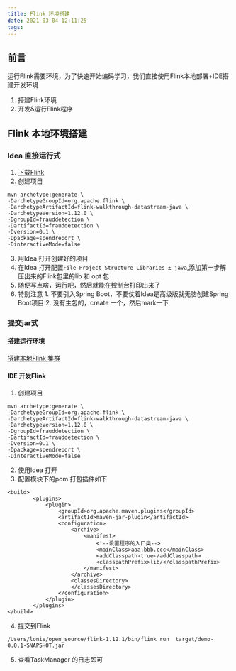 ```yaml
---
title: Flink 环境搭建
date: 2021-03-04 12:11:25
tags:
---
```


## 前言
运行Flink需要环境，为了快速开始编码学习，我们直接使用Flink本地部署+IDE搭建开发环境
1. 搭建Flink环境
2. 开发&运行Flink程序

## Flink 本地环境搭建
### Idea 直接运行式
1. [下载Flink](https://ci.apache.org/projects/flink/flink-docs-release-1.12/zh/try-flink/local_installation.html)
2. 创建项目
```
mvn archetype:generate \
-DarchetypeGroupId=org.apache.flink \
-DarchetypeArtifactId=flink-walkthrough-datastream-java \
-DarchetypeVersion=1.12.0 \
-DgroupId=frauddetection \
-DartifactId=frauddetection \
-Dversion=0.1 \
-Dpackage=spendreport \
-DinteractiveMode=false
```
3. 用Idea 打开创建好的项目
4. 在Idea 打开配置`File-Project Structure-Libraries-±–java`,添加第一步解压出来的Flink包里的lib 和 opt 包
5. 随便写点啥，运行吧，然后就能在控制台打印出来了
6. 特别注意
		1. 不要引入Spring Boot，不要仗着Idea是高级版就无脑创建Spring Boot项目
		2. 没有主包的，create 一个，然后mark一下

### 提交jar式

#### 搭建运行环境
[搭建本地Flink 集群](https://ci.apache.org/projects/flink/flink-docs-release-1.12/zh/try-flink/local_installation.html)
#### IDE 开发Flink
1. 创建项目
```
mvn archetype:generate \
-DarchetypeGroupId=org.apache.flink \
-DarchetypeArtifactId=flink-walkthrough-datastream-java \
-DarchetypeVersion=1.12.0 \
-DgroupId=frauddetection \
-DartifactId=frauddetection \
-Dversion=0.1 \
-Dpackage=spendreport \
-DinteractiveMode=false
```


2. 使用Idea 打开
3. 配置模块下的pom 打包插件如下
```
<build>
        <plugins>
            <plugin>
                <groupId>org.apache.maven.plugins</groupId>
                <artifactId>maven-jar-plugin</artifactId>
                <configuration>
                    <archive>
                        <manifest>
                            <!--设置程序的入口类-->
                            <mainClass>aaa.bbb.ccc</mainClass>
                            <addClasspath>true</addClasspath>
                            <classpathPrefix>lib/</classpathPrefix>
                        </manifest>
                    </archive>
                    <classesDirectory>
                    </classesDirectory>
                </configuration>
            </plugin>
        </plugins>
</build>		 
```
4. 提交到Flink
``` 
/Users/lonie/open_source/flink-1.12.1/bin/flink run  target/demo-0.0.1-SNAPSHOT.jar
```
5. 查看TaskManager 的日志即可  
